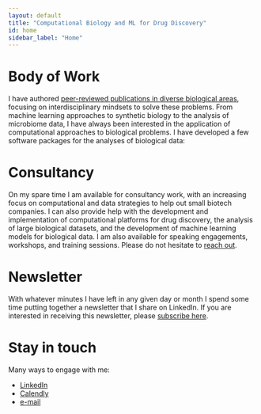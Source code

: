 ```yaml
---
layout: default
title: "Computational Biology and ML for Drug Discovery"
id: home
sidebar_label: "Home"
---
```



# Body of Work
I have authored [peer-reviewed publications in diverse biological areas](https://scholar.google.com/citations?user=JjKJpygAAAAJ&hl=en), focusing on interdisciplinary mindsets to solve these problems. From machine learning approaches to synthetic biology to the analysis of microbiome data, I have always been interested in the application of computational approaches to biological problems. I have developed a few software packages for the analyses of biological data: 


# Consultancy
On my spare time I am available for consultancy work, with an increasing focus on computational and data strategies to help out small biotech companies. I can also provide help with the development and implementation of computational platforms for drug discovery, the analysis of large biological datasets, and the development of machine learning models for biological data. I am also available for speaking engagements, workshops, and training sessions. Please do not hesitate to [reach out](mailto:diogo.camacho.2008@gmail.com).

# Newsletter
With whatever minutes I have left in any given day or month I spend some time putting together a newsletter that I share on LinkedIn. If you are interested in receiving this newsletter, please [subscribe here](https://www.linkedin.com/newsletters/computing-biology-7216632062764593152/).


# Stay in touch
Many ways to engage with me:
- [LinkedIn](https://www.linkedin.com/in/diogocamacho/)
- [Calendly](https://calendly.com/diogocamacho)
- [e-mail](mailto:diogo.camacho.2008@gmail.com)